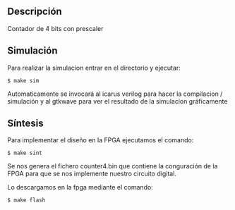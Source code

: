 ## Descripción
Contador de 4 bits con prescaler

## Simulación

Para realizar la simulacion entrar en el directorio y ejecutar:

`$ make sim`

Automaticamente se invocará al icarus verilog para hacer la compilacion / simulación y al gtkwave para ver el resultado de la simulacion gráficamente

## Síntesis

Para implementar el diseño en la FPGA ejecutamos el comando:

`$ make sint`

Se nos genera el fichero counter4.bin que contiene la conguración de la FPGA para que se nos implemente nuestro circuito digital.

Lo descargamos en la fpga mediante el comando:

`$ make flash` 
